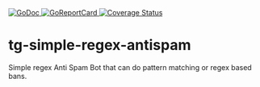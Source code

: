 <a href="https://pkg.go.dev/github.com/Civil/tg-simple-regex-antispam">
    <img src="https://godoc.org/github.com/Civil/tg-simple-regex-antispam?status.svg" alt="GoDoc">
</a>
<a href="https://goreportcard.com/report/github.com/Civil/tg-simple-regex-antispam">
    <img src="https://goreportcard.com/badge/github.com/Civil/tg-simple-regex-antispam" alt="GoReportCard">
</a>
<a href='https://coveralls.io/github/Civil/tg-simple-regex-antispam?branch=main'>
    <img src='https://coveralls.io/repos/github/Civil/tg-simple-regex-antispam/badge.svg?branch=main' alt='Coverage Status' />
</a>

# tg-simple-regex-antispam

Simple regex Anti Spam Bot that can do pattern matching or regex based bans.
